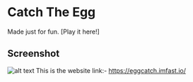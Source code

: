 # Catch The Egg
Made just for fun. [Play it here!]

## Screenshot
![alt text](https://raw.githubusercontent.com/shtange/catch-the-egg/master/catch-the-egg-screen.jpg "Catch The Egg")
This is the website link:-
https://eggcatch.imfast.io/
